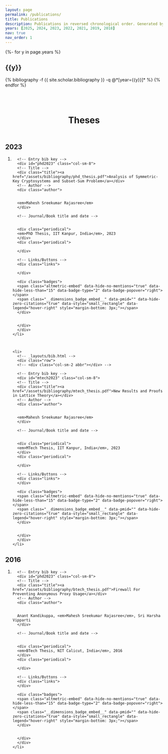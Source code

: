 ```yaml
---
layout: page
permalink: /publications/
title: Publications
description: Publications in reversed chronological order. Generated by jekyll-scholar.
years: [2025, 2024, 2023, 2022, 2021, 2019, 2018]
nav: true
nav_order: 1
---
```

<!-- _pages/publications.md -->
<div class="publications">

{%- for y in page.years %}
  <h2 class="year">{{y}}</h2>
  {% bibliography -f {{ site.scholar.bibliography }} -q @*[year={{y}}]* %}
{% endfor %}

</div>

<br><br>

<header class="post-header">
  <h1 class="thesis-title">Theses</h1>
  <p class="post-description"></p>
</header>

<div class="publications">
  <h2 class="year">2023</h2>
  <ol class="bibliography">
    <li>
      <!-- _layouts/bib.html -->
      <div class="row">
      <!-- <div class="col-sm-2 abbr"></div> -->

      <!-- Entry bib key -->
      <div id="phd2023" class="col-sm-8">
      <!-- Title -->
      <div class="title"><a href="/assets/bibliography/phd_thesis.pdf">Analysis of Symmetric-Key Cryptosystems and Subset-Sum Problem</a></div>
      <!-- Author -->
      <div class="author">


      <em>Mahesh Sreekumar Rajasree</em>
      </div>

      <!-- Journal/Book title and date -->


      <div class="periodical">
      <em>PhD Thesis, IIT Kanpur, India</em>, 2023
      </div>
      <div class="periodical">

      </div>

      <!-- Links/Buttons -->
      <div class="links">
       
      </div>

      <div class="badges">
      <span class="altmetric-embed" data-hide-no-mentions="true" data-hide-less-than="15" data-badge-type="2" data-badge-popover="right"></span>
      <span class="__dimensions_badge_embed__" data-pmid="" data-hide-zero-citations="true" data-style="small_rectangle" data-legend="hover-right" style="margin-bottom: 3px;"></span>
      </div>


      </div>
      </div>
    </li>



    <li>
      <!-- _layouts/bib.html -->
      <div class="row">
      <!-- <div class="col-sm-2 abbr"></div> -->

      <!-- Entry bib key -->
      <div id="mtech2023" class="col-sm-8">
      <!-- Title -->
      <div class="title"><a href="/assets/bibliography/mtech_thesis.pdf">New Results and Proofs in Lattice Theory</a></div>
      <!-- Author -->
      <div class="author">


      <em>Mahesh Sreekumar Rajasree</em>
      </div>

      <!-- Journal/Book title and date -->


      <div class="periodical">
      <em>MTech Thesis, IIT Kanpur, India</em>, 2023
      </div>
      <div class="periodical">

      </div>

      <!-- Links/Buttons -->
      <div class="links">
      </div>

      <div class="badges">
      <span class="altmetric-embed" data-hide-no-mentions="true" data-hide-less-than="15" data-badge-type="2" data-badge-popover="right"></span>
      <span class="__dimensions_badge_embed__" data-pmid="" data-hide-zero-citations="true" data-style="small_rectangle" data-legend="hover-right" style="margin-bottom: 3px;"></span>
      </div>


      </div>
      </div>
    </li>

  </ol>
</div>


<div class="publications">
  <h2 class="year">2016</h2>
  <ol class="bibliography">
    <li>
      <!-- _layouts/bib.html -->
      <div class="row">
      <!-- <div class="col-sm-2 abbr"></div> -->

      <!-- Entry bib key -->
      <div id="phd2023" class="col-sm-8">
      <!-- Title -->
      <div class="title"><a href="/assets/bibliography/btech_thesis.pdf">Firewall For Preventing Anonymous Proxy Usage</a></div>
      <!-- Author -->
      <div class="author">


      Anant Kandikuppa, <em>Mahesh Sreekumar Rajasree</em>, Sri Harsha Vipparti
      </div>

      <!-- Journal/Book title and date -->


      <div class="periodical">
      <em>BTech Thesis, NIT Calicut, India</em>, 2016
      </div>
      <div class="periodical">

      </div>

      <!-- Links/Buttons -->
      <div class="links">
      </div>

      <div class="badges">
      <span class="altmetric-embed" data-hide-no-mentions="true" data-hide-less-than="15" data-badge-type="2" data-badge-popover="right"></span>
      <span class="__dimensions_badge_embed__" data-pmid="" data-hide-zero-citations="true" data-style="small_rectangle" data-legend="hover-right" style="margin-bottom: 3px;"></span>
      </div>


      </div>
      </div>
    </li>


  </ol>
</div>
